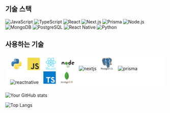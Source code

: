 ## 기술 스택
![JavaScript](https://img.shields.io/badge/-JavaScript-F7DF1E?style=flat-square&logo=javascript&logoColor=black)
![TypeScript](https://img.shields.io/badge/-TypeScript-3178C6?style=flat-square&logo=TypeScript&logoColor=white)
![React](https://img.shields.io/badge/-React-61DAFB?style=flat-square&logo=React&logoColor=black)
![Next.js](https://img.shields.io/badge/-Next.js-000000?style=flat-square&logo=Next.js&logoColor=white)
![Prisma](https://img.shields.io/badge/-Prisma-1B222D?style=flat-square&logo=Prisma&logoColor=white)
![Node.js](https://img.shields.io/badge/-Node.js-339933?style=flat-square&logo=Node.js&logoColor=white)
![MongoDB](https://img.shields.io/badge/-MongoDB-47A248?style=flat-square&logo=MongoDB&logoColor=white)
![PostgreSQL](https://img.shields.io/badge/-PostgreSQL-336791?style=flat-square&logo=PostgreSQL&logoColor=white)
![React Native](https://img.shields.io/badge/-React_Native-61DAFB?style=flat-square&logo=React&logoColor=black)
![Python](https://img.shields.io/badge/-Python-3776AB?style=flat-square&logo=Python&logoColor=white)


## 사용하는 기술
<p align="left" style="background-color: white; padding: 10px; border-radius: 10px;">
  <a href="https://www.python.org" target="_blank" rel="noreferrer" style="text-decoration: none; margin: 5px; background-color:white">
    <img src="https://raw.githubusercontent.com/devicons/devicon/master/icons/python/python-original.svg" alt="python" width="40" height="40"/>
  </a>
  <a href="https://developer.mozilla.org/en-US/docs/Web/JavaScript" target="_blank" rel="noreferrer" style="text-decoration: none; margin: 5px; background-color:white">
    <img src="https://raw.githubusercontent.com/devicons/devicon/master/icons/javascript/javascript-original.svg" alt="javascript" width="40" height="40"/>
  </a>
  <a href="https://reactjs.org/" target="_blank" rel="noreferrer" style="text-decoration: none; margin: 5px; background-color:white">
    <img src="https://raw.githubusercontent.com/devicons/devicon/master/icons/react/react-original-wordmark.svg" alt="react" width="40" height="40"/>
  </a>
  <a href="https://nodejs.org" target="_blank" rel="noreferrer" style="text-decoration: none; margin: 5px; background-color:white">
    <img src="https://raw.githubusercontent.com/devicons/devicon/master/icons/nodejs/nodejs-original-wordmark.svg" alt="nodejs" width="40" height="40"/>
  </a>
  <a href="https://nextjs.org/" target="_blank" rel="noreferrer" style="text-decoration: none; margin: 5px;">
    <img src="https://cdn.worldvectorlogo.com/logos/nextjs-2.svg" alt="nextjs" width="40" height="40"/>
  </a>
  <a href="https://www.postgresql.org" target="_blank" rel="noreferrer" style="text-decoration: none; margin: 5px;">
    <img src="https://raw.githubusercontent.com/devicons/devicon/master/icons/postgresql/postgresql-original-wordmark.svg" alt="postgresql" width="40" height="40"/>
  </a>
  <a href="https://www.prisma.io/" target="_blank" rel="noreferrer" style="text-decoration: none; margin: 5px;">
    <img src="https://d2eip9sf3oo6c2.cloudfront.net/tags/images/000/001/287/square_480/prismaHD.png" alt="prisma" width="40" height="40"/>
  </a>
  <a href="https://reactnative.dev/" target="_blank" rel="noreferrer" style="text-decoration: none; margin: 5px;">
    <img src="https://reactnative.dev/img/header_logo.svg" alt="reactnative" width="40" height="40"/>
  </a>
  <a href="https://www.typescriptlang.org/" target="_blank" rel="noreferrer" style="text-decoration: none; margin: 5px;">
    <img src="https://raw.githubusercontent.com/devicons/devicon/master/icons/typescript/typescript-original.svg" alt="typescript" width="40" height="40"/>
  </a>
  <a href="https://www.mongodb.com/" target="_blank" rel="noreferrer" style="text-decoration: none; margin: 5px;">
    <img src="https://raw.githubusercontent.com/devicons/devicon/master/icons/mongodb/mongodb-original-wordmark.svg" alt="mongodb" width="40" height="40"/>
  </a>
</p>

![Your GitHub stats](https://github-readme-stats.vercel.app/api?username=YourGitHubUsername&show_icons=true&theme=radical&count_private=true&cache_seconds=86400)

![Top Langs](https://github-readme-stats.vercel.app/api/top-langs/?username=YourGitHubUsername&layout=compact&theme=radical&cache_seconds=86400)
